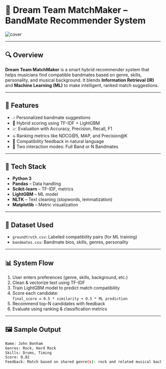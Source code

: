 # 🎸 Dream Team MatchMaker – BandMate Recommender System

![cover](https://your-image-url.com/cover.png) 

---

## 🔍 Overview

**Dream Team MatchMaker** is a smart hybrid recommender system that helps musicians find compatible bandmates based on genre, skills, personality, and musical background. It blends **Information Retrieval (IR)** and **Machine Learning (ML)** to make intelligent, ranked match suggestions.

---

## 🚀 Features

- 🎶 Personalized bandmate suggestions
- 🧠 Hybrid scoring using TF-IDF + LightGBM
- 📈 Evaluation with Accuracy, Precision, Recall, F1
- 🔝 Ranking metrics like NDCG@5, MAP, and Precision@K
- 💬 Compatibility feedback in natural language
- 🔄 Two interaction modes: Full Band or N Bandmates

---

## 🧠 Tech Stack

- **Python 3**
- **Pandas** – Data handling
- **Scikit-learn** – TF-IDF, metrics
- **LightGBM** – ML model
- **NLTK** – Text cleaning (stopwords, lemmatization)
- **Matplotlib** – Metric visualization

---

## 📁 Dataset Used

- `groundtruth.csv`: Labeled compatibility pairs (for ML training)
- `bandmates.csv`: Bandmate bios, skills, genres, personality

---

## 📊 System Flow

1. User enters preferences (genre, skills, background, etc.)
2. Clean & vectorize text using TF-IDF
3. Train LightGBM model to predict match compatibility
4. Score each candidate:  
   `final_score = 0.5 * similarity + 0.5 * ML prediction`
5. Recommend top-N candidates with feedback
6. Evaluate using ranking & classification metrics

---

## 🖼 Sample Output

```bash
Name: John Bonham
Genres: Rock, Hard Rock
Skills: Drums, Timing
Score: 0.82
Feedback: Match based on shared genre(s): rock and related musical background
